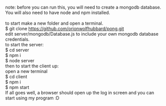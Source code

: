 note: before you can run this, you will need to create a mongodb database.<br/>
You will also need to have node and npm installed.<br/><br/>
to start make a new folder and open a terminal.<br/>
$ git clone https://github.com/orionwolfhubbard/pong.git<br/>
edit server/mongodb/Database.js to include your own mongodb database credentials.<br/>
to start the server:<br/>
$ cd server<br/>
$ npm i<br/>
$ node server<br/>
then to start the client up:<br/>
open a new terminal<br/>
$ cd client<br/>
$ npm i<br/>
$ npm start<br/>
If all goes well, a browser should open up the log in screen and you can start using my program :D
